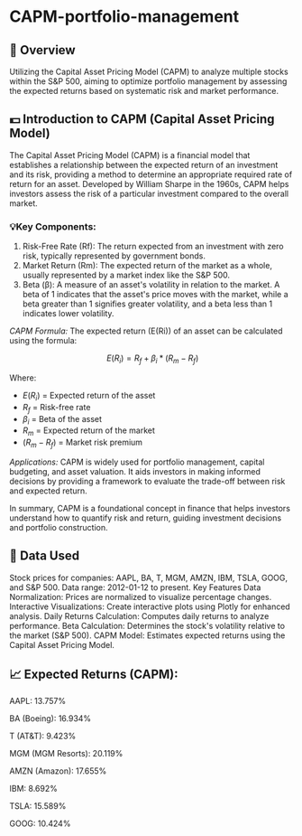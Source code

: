# CAPM-portfolio-management

## 👋 Overview

Utilizing the Capital Asset Pricing Model (CAPM) to analyze multiple stocks within the S&P 500, aiming to optimize portfolio management by assessing the expected returns based on systematic risk and market performance.

## 💵 Introduction to CAPM (Capital Asset Pricing Model)
The Capital Asset Pricing Model (CAPM) is a financial model that establishes a relationship between the expected return of an investment and its risk, providing a method to determine an appropriate required rate of return for an asset. Developed by William Sharpe in the 1960s, CAPM helps investors assess the risk of a particular investment compared to the overall market.

### 💡Key Components:

1. Risk-Free Rate (Rf): The return expected from an investment with zero risk, typically represented by government bonds.
2. Market Return (Rm): The expected return of the market as a whole, usually represented by a market index like the S&P 500.
3. Beta (β): A measure of an asset's volatility in relation to the market. A beta of 1 indicates that the asset's price moves with the market, while a beta greater than 1 signifies greater volatility, and a beta less than 1 indicates lower volatility.

*CAPM Formula:* The expected return (E(Ri)) of an asset can be calculated using the formula:

```math
\ E(R_i) = R_f + β_i * (R_m - R_f)
```

Where:

* $`E(R_i)`$ = Expected return of the asset
* $`R_f`$ = Risk-free rate
* $`β_i`$ = Beta of the asset
* $`R_m`$ = Expected return of the market
* $`(R_m - R_f)`$ = Market risk premium

*Applications:* CAPM is widely used for portfolio management, capital budgeting, and asset valuation. It aids investors in making informed decisions by providing a framework to evaluate the trade-off between risk and expected return.

In summary, CAPM is a foundational concept in finance that helps investors understand how to quantify risk and return, guiding investment decisions and portfolio construction.

## 📖 Data Used

Stock prices for companies: AAPL, BA, T, MGM, AMZN, IBM, TSLA, GOOG, and S&P 500.
Data range: 2012-01-12 to present.
Key Features
Data Normalization: Prices are normalized to visualize percentage changes.
Interactive Visualizations: Create interactive plots using Plotly for enhanced analysis.
Daily Returns Calculation: Computes daily returns to analyze performance.
Beta Calculation: Determines the stock's volatility relative to the market (S&P 500).
CAPM Model: Estimates expected returns using the Capital Asset Pricing Model.


## 📈 Expected Returns (CAPM):

AAPL: 13.757%

BA (Boeing): 16.934%

T (AT&T): 9.423%

MGM (MGM Resorts): 20.119%

AMZN (Amazon): 17.655%

IBM: 8.692%

TSLA: 15.589%

GOOG: 10.424%
